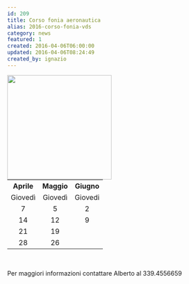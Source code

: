```yaml
---
id: 209
title: Corso fonia aeronautica
alias: 2016-corso-fonia-vds
category: news
featured: 1
created: 2016-04-06T06:00:00
updated: 2016-04-06T08:24:49
created_by: ignazio
---
```

<div style="float: left;">
 <img border="0" src="images/stories/headphone.png" width="240"/>
</div>
<div>
 <table border="0" id="tab209" style="width: 350px;">
  <tbody>
   <tr>
    <th>
     Aprile
    </th>
    <th>
     Maggio
    </th>
    <th>
     Giugno
    </th>
   </tr>
   <tr>
    <td style="text-align: center;">
     Giovedì
    </td>
    <td style="text-align: center;">
     Giovedì
    </td>
    <td style="text-align: center;">
     Giovedi
    </td>
   </tr>
   <tr>
    <td style="text-align: center;">
     7
    </td>
    <td style="text-align: center;">
     5
    </td>
    <td style="text-align: center;">
     2
    </td>
   </tr>
   <tr>
    <td style="text-align: center;">
     14
    </td>
    <td style="text-align: center;">
     12
    </td>
    <td style="text-align: center;">
     9
    </td>
   </tr>
   <tr>
    <td style="text-align: center;">
     21
    </td>
    <td style="text-align: center;">
     19
    </td>
    <td style="text-align: center;">
    </td>
   </tr>
   <tr>
    <td style="text-align: center;">
     28
    </td>
    <td style="text-align: center;">
     26
    </td>
    <td style="text-align: center;">
    </td>
   </tr>
  </tbody>
 </table>
 <br/>
 <p>
  Per maggiori informazioni contattare Alberto al 339.4556659
 </p>
</div>
<script type="text/javascript">
 // <![CDATA[
var today    = new Date(); 
   var thursday = new Date( today.getFullYear()
                          , today.getMonth()
                          , today.getDay() <=4 ? today.getDate()+(4-today.getDay()) : today.getDate()+(7+4-today.getDay()));

   $('#tab209 td').filter( function(index) {
      return $(this).text() == thursday.getDate()
   }).css('background-color', '#d5e6ff;');
// ]]>
</script>
